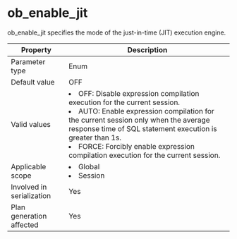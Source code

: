 ob_enable_jit
==================================
<!-- # docslug#/oceanbase-database/oceanbase-database/V4.0.0/ob_enable_jit-1-2-3 -->
ob_enable_jit specifies the mode of the just-in-time (JIT) execution engine.


| **Property** | **Description** |
|----------|------------------------------------------------------------------------------------------------------------------------------------------------------------------------------------------------------------------------------------------------|
| Parameter type | Enum |
| Default value | OFF |
| Valid values | <li> OFF: Disable expression compilation execution for the current session.    <li> AUTO: Enable expression compilation for the current session only when the average response time of SQL statement execution is greater than 1s.    <li> FORCE: Forcibly enable expression compilation execution for the current session.  |
| Applicable scope | <li> Global   <li> Session |
| Involved in serialization | Yes |
| Plan generation affected | Yes |



